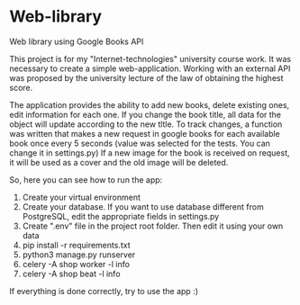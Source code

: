 # Web-library
Web library using Google Books API

This project is for my "Internet-technologies" university course work. It was necessary to create a simple web-application.
Working with an external API was proposed by the university lecture of the law of obtaining the highest score.

The application provides the ability to add new books, delete existing ones, edit information for each one. 
If you change the book title, all data for the object will update according to the new tltle. 
To track changes, a function was written that makes a new request in google books for each available book once every 5 seconds (value was selected for the tests. You can change it in settings.py)
If a new image for the book is received on request, it will be used as a cover and the old image will be deleted.

So, here you can see how to run the app:
1. Create your virtual environment
2. Create your database. If you want to use database different from PostgreSQL, edit the appropriate fields in settings.py
3. Create ".env" file in the project root folder. Then edit it using your own data
4. pip install -r requirements.txt
5. python3 manage.py runserver
6. celery -A shop worker -l info
7. celery -A shop beat -l info

If everything is done correctly, try to use the app :)
